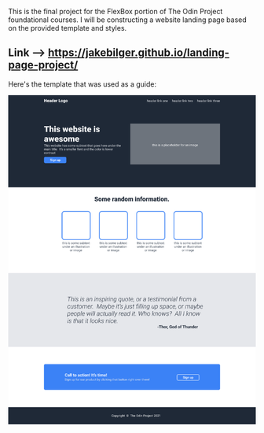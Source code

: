 This is the final project for the FlexBox portion of The Odin Project foundational courses. I will be constructing a website landing page based on the provided template and styles.

## Link --> https://jakebilger.github.io/landing-page-project/

Here's the template that was used as a guide:

![template-guide](./template-guide.png)

